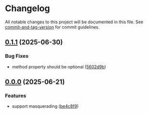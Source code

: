 # Changelog

All notable changes to this project will be documented in this file. See [commit-and-tag-version](https://github.com/absolute-version/commit-and-tag-version) for commit guidelines.

## [0.1.1](https://github.com/groton-school/canvas-cli/compare/client/base/0.1.0...client/base/0.1.1) (2025-06-30)


### Bug Fixes

* method property should be optional ([5602d9b](https://github.com/groton-school/canvas-cli/commit/5602d9b2b85df2a71d399550cb1c212cb03df5a7))

## [0.0.0](https://github.com/groton-school/canvas-cli/compare/client/0.1.1...client/0.0.0) (2025-06-21)


### Features

* support masquerading ([be4c8f9](https://github.com/groton-school/canvas-cli/commit/be4c8f9ceaf9d0e98ee6d56c16bae0f8463f7e36))
